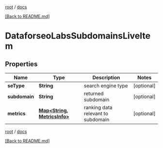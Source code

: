 [root](./../ "root") / [docs](./ "docs")

[[Back to README.md]](./../README.md "[Back to README.md]")

# DataforseoLabsSubdomainsLiveItem

## Properties

| Name | Type | Description | Notes |
|------------ | ------------- | ------------- | -------------|
|**seType** | **String** | search engine type |  [optional] |
|**subdomain** | **String** | returned subdomain |  [optional] |
|**metrics** | [**Map&lt;String, MetricsInfo&gt;**](MetricsInfo.md) | ranking data relevant to subdomain |  [optional] |

[root](./../ "root") / [docs](./ "docs")

[[Back to README.md]](./../README.md "[Back to README.md]")